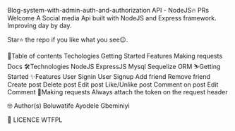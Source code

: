 Blog-system-with-admin-auth-and-authorization API - NodeJS🔥 PRs Welcome 
A Social media Api built with NodeJS and Express framework. Improving day by day.


Star⭐ the repo if you like what you see😉.

📖Table of contents
Techologies
Getting Started
Features
Making requests
Docs
🛠️Technologies
NodeJS
ExpressJS
Mysql
Sequelize ORM
⛷️Getting Started
✨Features
 User Signin
 User Signup
 Add friend
 Remove friend
 Create post
 Delete post
 Edit post
 Like/Unlike post
 Comment on post
 Edit Comment
📮Making requests
Always attach the token on the request header

🤓 Author(s)
Boluwatife Ayodele Gbeminiyi

🔖 LICENCE
WTFPL
